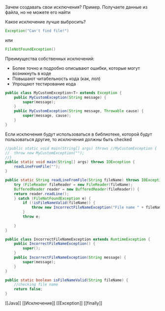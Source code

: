 Зачем создавать свои исключения?
Пример. Получаете данные из файла, но не можете его найти

Какое исключение лучше выбросить?
```java
Exception("Can't find file!")
```
или
```java
FileNotFoundException()
```

Преимущества собственных исключений:
- Более точно и подробно описывают ошибки, которые могут возникнуть в коде
- Повышают читабельность кода (как, лол)
- Упрощают тестирование кода

```java
public class MyCustomException<T> extends Exception {
	public MyCustomException(String message) {
		super(message);
	}
	public MyCustomException(String message, Throwable cause) {
		super(message, cause);
	}
}
```

Если исключения будут использоваться в библиотеке, которой будут пользоваться другие, то исключения должны быть checked

```java
//public static void main(String[] args) throws //MyCustomException {
//	throw new MyCustomException("");
//}
public static void main(String[] args) throws IOException {
	readLineFromFile("");
}

public static String readLineFromFile(String fileName) throws IOException {
	try (FileReader fileReader = new FileReader(fileName);
	BufferedReader reader = new BufferedReader(fileReader)) {
	return reader.readLine();
	} catch (FileNotFoundException e) {
		if (!isFileNameValid(fileName)) {
			throw new IncorrectFileNameException("File name " + fileName + " is not valid");
		} 
		throw e;
		
	}
}
```


```java
public class IncorrectFileNameException extends RuntimeException {
	public IncorrectFileNameException() {
		super();
	}
	public IncorrectFileNameException(String message) {
		super(message);
	}
}
```

```java
public static boolean isFileNameValid(String fileName) {
	//checking file name
	return false;
}
```
[[Java]] [[Исключение]] [[Exception]] [[finally]]